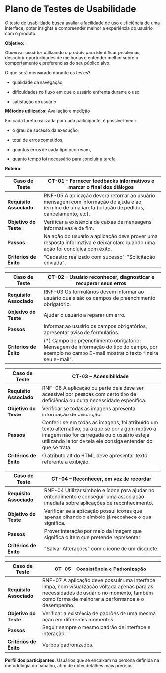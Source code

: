 # Plano de Testes de Usabilidade

O teste de usabilidade busca avaliar a facilidade de uso e eficiência de uma interface, obter insights e compreender melhor a experiência do usuário com o produto. 

**Objetivo:** 

Observar usuários utilizando o produto para identificar problemas, descobrir oportunidades de melhorias e entender melhor sobre o comportamento e preferencias do seu público alvo. 

O que será mensurado durante os testes? 

* qualidade da navegação  

* dificuldades no fluxo em que o usuário enfrenta durante o uso 

* satisfação do usuário 

**Métodos utilizados:** Avaliação e medição 

Em cada tarefa realizada por cada participante, é possível medir:  

* o grau de sucesso da execução,  

* total de erros cometidos,  

* quantos erros de cada tipo ocorreram,  

* quanto tempo foi necessário para concluir a tarefa 

**Roteiro:** 


|Caso de Teste |CT-01 – Fornecer feedbacks informativos e marcar o final dos diálogos   |
|--------------------|----------------------------------------------------------------------|
|**Requisito Associado** | RNF-05 A aplicação deverá retornar ao usuário mensagem com informação de ajuda e ao término de uma tarefa (criação de pedidos, cancelamento, etc).  |
|**Objetivo do Teste** | Verificar a existência de caixas de mensagens informativas e de fim.  |
|**Passos** | Na ação do usuário a aplicação deve prover uma resposta informativa e deixar claro quando uma ação foi concluída com êxito.  |
|**Critérios de Êxito** | "Cadastro realizado com sucesso"; "Solicitação enviada". |

|Caso de Teste |CT-02 – Usuário reconhecer, diagnosticar e recuperar seus erros   |
|--------------------|----------------------------------------------------------------------|
|**Requisito Associado** | RNF-03 Os formulários devem informar ao usuário quais são os campos de preenchimento obrigatório.  |
|**Objetivo do Teste** | Ajudar o usuário a reparar um erro. |
|**Passos** | Informar ao usuário os campos obrigatórios, apresentar aviso de formulários.   |
|**Critérios de Êxito** | (*) Campo de preenchimento obrigatório; Mensagem de informação do tipo do campo, por exemplo no campo E-mail mostrar o texto “Insira seu e-mail”.  |

|Caso de Teste |CT-03 – Acessibilidade   |
|--------------------|----------------------------------------------------------------------|
|**Requisito Associado** | RNF-08 A aplicação ou parte dela deve ser acessível por pessoas com certo tipo de deficiência ou outra necessidade específica.  |
|**Objetivo do Teste** | Verificar se todas as imagens apresenta informação de descrição.  |
|**Passos** | Conferir se em todas as imagens, foi atribuído um texto alternativo, para que se por algum motivo a imagem não for carregada ou o usuário esteja utilizando leitor de tela ele consiga entender do que se trata.  |
|**Critérios de Êxito** | O atributo alt do HTML deve apresentar texto referente a exibição. |

|Caso de Teste |CT-04 – Reconhecer, em vez de recordar   |
|--------------------|----------------------------------------------------------------------|
|**Requisito Associado** | RNF-04 Utilizar símbolo e ícone para ajudar no entendimento e conseguir uma associação imediata sobre aplicações de reconhecimento.  |
|**Objetivo do Teste** | Verificar se a aplicação possui ícones que apenas olhando o símbolo já reconhece o que significa.  |
|**Passos** |Prover interação por meio da imagem que significa o item que pretende representar. |
|**Critérios de Êxito** |"Salvar Alterações" com o ícone de um disquete. |

|Caso de Teste |CT-05 – Consistência e Padronização   |
|--------------------|----------------------------------------------------------------------|
|**Requisito Associado** | RNF-07 A aplicação deve possuir uma interface limpa, com visualização voltada apenas para as necessidades do usuário no momento, também como forma de melhorar a performance e o desempenho.  |
|**Objetivo do Teste** | Verificar a existência de padrões de uma mesma ação em diferentes momentos. |
|**Passos** | Seguir sempre o mesmo padrão de interface e interação.  |
|**Critérios de Êxito** | Verbos padronizados.  |

**Perfil dos participantes:** Usuários que se encaixam na persona definida na metodologia do trabalho, afim de obter detalhes mais precisos. 
